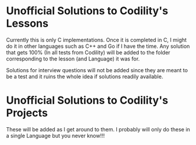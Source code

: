 # Unofficial Solutions to Codility's Lessons

Currently this is only C implementations. Once it is completed in C, I might do it in other languages such as C++ and Go if I have the time. Any solution that gets 100% (In all tests from Codility) will be added to the folder corresponding to the lesson (and Language) it was for. 

Solutions for interview questions will not be added since they are meant to be a test and it ruins the whole idea if solutions readily available.

# Unofficial Solutions to Codility's Projects
These will be added as I get around to them. I probably will only do these in a single Language but you never know!!!
